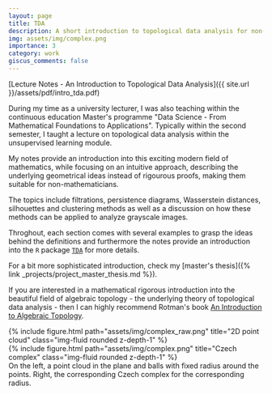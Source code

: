 ```yaml
---
layout: page
title: TDA
description: A short introduction to topological data analysis for non-mathematicians.
img: assets/img/complex.png
importance: 3
category: work
giscus_comments: false
---
```

[Lecture Notes - An Introduction to Topological Data Analysis]({{ site.url }}/assets/pdf/intro_tda.pdf)

During my time as a university lecturer, I was also teaching within the continuous education Master's programme "Data Science - From Mathematical Foundations
to Applications". Typically within the second semester, I taught a lecture on topological data analysis within the unsupervised learning module. 

My notes provide an introduction into this exciting modern field of mathematics, while focusing on an intuitive approach, describing the underlying geometrical ideas instead of rigourous proofs, making them suitable for non-mathematicians. 

The topics include filtrations, persistence diagrams, Wasserstein distances, silhouettes and clustering methods as well as a discussion on how these methods can be applied to analyze grayscale images.

Throghout, each section comes with several examples to grasp the ideas behind the definitions and furthermore the notes provide an introduction into the ```R``` package [```TDA```](https://cran.r-project.org/web/packages/TDA/index.html) for more details.

For a bit more sophisticated introduction, check my [master's thesis]({% link _projects/project_master_thesis.md %}). 

If you are interested in a mathematical rigorous introduction into the beautiful field of algebraic topology - the underlying theory of topological data analysis - then I can highly recommend Rotman's book [An Introduction to Algebraic Topology](https://link.springer.com/book/10.1007/978-1-4612-4576-6).

<div class="row">
    <div class="col-sm mt-3 mt-md-0">
        {% include figure.html path="assets/img/complex_raw.png" title="2D point cloud" class="img-fluid rounded z-depth-1" %}
    </div>
    <div class="col-sm mt-3 mt-md-0">
        {% include figure.html path="assets/img/complex.png" title="Czech complex" class="img-fluid rounded z-depth-1" %}
    </div>
</div>
<div class="caption">
    On the left, a point cloud in the plane and balls with fixed radius around the points. Right, the corresponding Czech complex for the corresponding radius.
</div>

